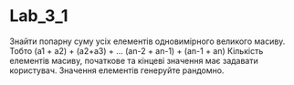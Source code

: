 # Lab_3_1
Знайти попарну суму усіх елементів одновимірного великого масиву. Тобто (a1 + a2) + (a2+a3) + ... (an-2 + an-1) + (an-1 + an) Кількість елементів масиву, початкове та кінцеві значення має задавати користувач. Значення елементів генеруйте рандомно.
